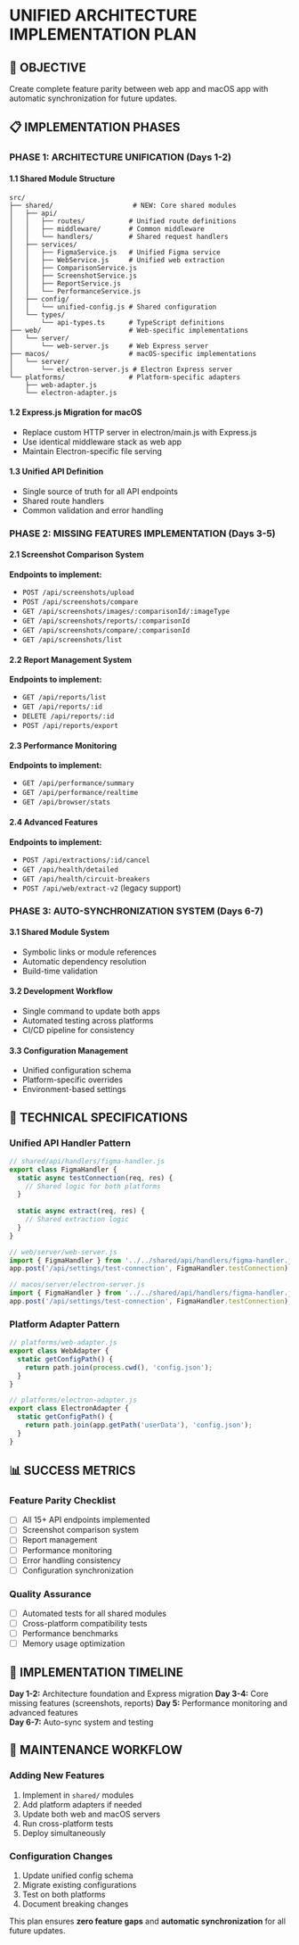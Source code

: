 # UNIFIED ARCHITECTURE IMPLEMENTATION PLAN

## 🎯 OBJECTIVE
Create complete feature parity between web app and macOS app with automatic synchronization for future updates.

## 📋 IMPLEMENTATION PHASES

### PHASE 1: ARCHITECTURE UNIFICATION (Days 1-2)

#### 1.1 Shared Module Structure
```
src/
├── shared/                    # NEW: Core shared modules
│   ├── api/
│   │   ├── routes/           # Unified route definitions
│   │   ├── middleware/       # Common middleware
│   │   └── handlers/         # Shared request handlers
│   ├── services/
│   │   ├── FigmaService.js   # Unified Figma service
│   │   ├── WebService.js     # Unified web extraction
│   │   ├── ComparisonService.js
│   │   ├── ScreenshotService.js
│   │   ├── ReportService.js
│   │   └── PerformanceService.js
│   ├── config/
│   │   └── unified-config.js # Shared configuration
│   └── types/
│       └── api-types.ts      # TypeScript definitions
├── web/                      # Web-specific implementations
│   └── server/
│       └── web-server.js     # Web Express server
├── macos/                    # macOS-specific implementations
│   └── server/
│       └── electron-server.js # Electron Express server
└── platforms/                # Platform-specific adapters
    ├── web-adapter.js
    └── electron-adapter.js
```

#### 1.2 Express.js Migration for macOS
- Replace custom HTTP server in electron/main.js with Express.js
- Use identical middleware stack as web app
- Maintain Electron-specific file serving

#### 1.3 Unified API Definition
- Single source of truth for all API endpoints
- Shared route handlers
- Common validation and error handling

### PHASE 2: MISSING FEATURES IMPLEMENTATION (Days 3-5)

#### 2.1 Screenshot Comparison System
**Endpoints to implement:**
- `POST /api/screenshots/upload`
- `POST /api/screenshots/compare` 
- `GET /api/screenshots/images/:comparisonId/:imageType`
- `GET /api/screenshots/reports/:comparisonId`
- `GET /api/screenshots/compare/:comparisonId`
- `GET /api/screenshots/list`

#### 2.2 Report Management System
**Endpoints to implement:**
- `GET /api/reports/list`
- `GET /api/reports/:id`
- `DELETE /api/reports/:id`
- `POST /api/reports/export`

#### 2.3 Performance Monitoring
**Endpoints to implement:**
- `GET /api/performance/summary`
- `GET /api/performance/realtime`
- `GET /api/browser/stats`

#### 2.4 Advanced Features
**Endpoints to implement:**
- `POST /api/extractions/:id/cancel`
- `GET /api/health/detailed`
- `GET /api/health/circuit-breakers`
- `POST /api/web/extract-v2` (legacy support)

### PHASE 3: AUTO-SYNCHRONIZATION SYSTEM (Days 6-7)

#### 3.1 Shared Module System
- Symbolic links or module references
- Automatic dependency resolution
- Build-time validation

#### 3.2 Development Workflow
- Single command to update both apps
- Automated testing across platforms
- CI/CD pipeline for consistency

#### 3.3 Configuration Management
- Unified configuration schema
- Platform-specific overrides
- Environment-based settings

## 🔧 TECHNICAL SPECIFICATIONS

### Unified API Handler Pattern
```javascript
// shared/api/handlers/figma-handler.js
export class FigmaHandler {
  static async testConnection(req, res) {
    // Shared logic for both platforms
  }
  
  static async extract(req, res) {
    // Shared extraction logic
  }
}

// web/server/web-server.js
import { FigmaHandler } from '../../shared/api/handlers/figma-handler.js';
app.post('/api/settings/test-connection', FigmaHandler.testConnection);

// macos/server/electron-server.js  
import { FigmaHandler } from '../../shared/api/handlers/figma-handler.js';
app.post('/api/settings/test-connection', FigmaHandler.testConnection);
```

### Platform Adapter Pattern
```javascript
// platforms/web-adapter.js
export class WebAdapter {
  static getConfigPath() {
    return path.join(process.cwd(), 'config.json');
  }
}

// platforms/electron-adapter.js
export class ElectronAdapter {
  static getConfigPath() {
    return path.join(app.getPath('userData'), 'config.json');
  }
}
```

## 📊 SUCCESS METRICS

### Feature Parity Checklist
- [ ] All 15+ API endpoints implemented
- [ ] Screenshot comparison system
- [ ] Report management
- [ ] Performance monitoring
- [ ] Error handling consistency
- [ ] Configuration synchronization

### Quality Assurance
- [ ] Automated tests for all shared modules
- [ ] Cross-platform compatibility tests
- [ ] Performance benchmarks
- [ ] Memory usage optimization

## 🚀 IMPLEMENTATION TIMELINE

**Day 1-2:** Architecture foundation and Express migration
**Day 3-4:** Core missing features (screenshots, reports)
**Day 5:** Performance monitoring and advanced features  
**Day 6-7:** Auto-sync system and testing

## 🔄 MAINTENANCE WORKFLOW

### Adding New Features
1. Implement in `shared/` modules
2. Add platform adapters if needed
3. Update both web and macOS servers
4. Run cross-platform tests
5. Deploy simultaneously

### Configuration Changes
1. Update unified config schema
2. Migrate existing configurations
3. Test on both platforms
4. Document breaking changes

This plan ensures **zero feature gaps** and **automatic synchronization** for all future updates.
